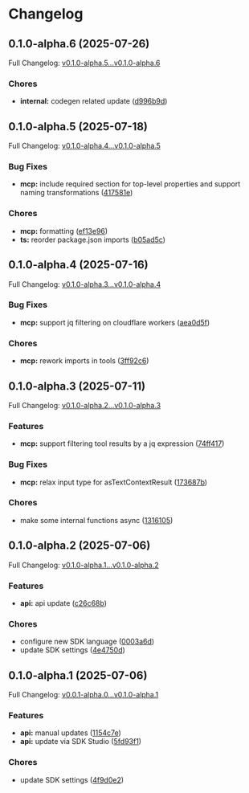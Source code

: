# Changelog

## 0.1.0-alpha.6 (2025-07-26)

Full Changelog: [v0.1.0-alpha.5...v0.1.0-alpha.6](https://github.com/bluehive-health/bluehive-sdk-typescript/compare/v0.1.0-alpha.5...v0.1.0-alpha.6)

### Chores

* **internal:** codegen related update ([d996b9d](https://github.com/bluehive-health/bluehive-sdk-typescript/commit/d996b9db6bbb8511ab537e3e7627cdbb54cd8e49))

## 0.1.0-alpha.5 (2025-07-18)

Full Changelog: [v0.1.0-alpha.4...v0.1.0-alpha.5](https://github.com/bluehive-health/bluehive-sdk-typescript/compare/v0.1.0-alpha.4...v0.1.0-alpha.5)

### Bug Fixes

* **mcp:** include required section for top-level properties and support naming transformations ([417581e](https://github.com/bluehive-health/bluehive-sdk-typescript/commit/417581e122ff14031274c07fa35b94654d7d9daf))


### Chores

* **mcp:** formatting ([ef13e96](https://github.com/bluehive-health/bluehive-sdk-typescript/commit/ef13e96cecc4f3afec481509caf2e6b15346f40e))
* **ts:** reorder package.json imports ([b05ad5c](https://github.com/bluehive-health/bluehive-sdk-typescript/commit/b05ad5cde7802ad033df6697d498f0d14c589ec1))

## 0.1.0-alpha.4 (2025-07-16)

Full Changelog: [v0.1.0-alpha.3...v0.1.0-alpha.4](https://github.com/bluehive-health/bluehive-sdk-typescript/compare/v0.1.0-alpha.3...v0.1.0-alpha.4)

### Bug Fixes

* **mcp:** support jq filtering on cloudflare workers ([aea0d5f](https://github.com/bluehive-health/bluehive-sdk-typescript/commit/aea0d5ff703620b4771a4bf59b74f052f9fd3de1))


### Chores

* **mcp:** rework imports in tools ([3ff92c6](https://github.com/bluehive-health/bluehive-sdk-typescript/commit/3ff92c62e05ebf18879c5095ad91d9b07fe02adc))

## 0.1.0-alpha.3 (2025-07-11)

Full Changelog: [v0.1.0-alpha.2...v0.1.0-alpha.3](https://github.com/bluehive-health/bluehive-sdk-typescript/compare/v0.1.0-alpha.2...v0.1.0-alpha.3)

### Features

* **mcp:** support filtering tool results by a jq expression ([74ff417](https://github.com/bluehive-health/bluehive-sdk-typescript/commit/74ff417c46b8e53ec5f40f59b7663e17599c8fa4))


### Bug Fixes

* **mcp:** relax input type for asTextContextResult ([173687b](https://github.com/bluehive-health/bluehive-sdk-typescript/commit/173687bfb69addb5ee3090b831efe08d3d3a2e45))


### Chores

* make some internal functions async ([1316105](https://github.com/bluehive-health/bluehive-sdk-typescript/commit/1316105e21109fa0c467b992e1b8ed2f320a6f4e))

## 0.1.0-alpha.2 (2025-07-06)

Full Changelog: [v0.1.0-alpha.1...v0.1.0-alpha.2](https://github.com/bluehive-health/bluehive-sdk-typescript/compare/v0.1.0-alpha.1...v0.1.0-alpha.2)

### Features

* **api:** api update ([c26c68b](https://github.com/bluehive-health/bluehive-sdk-typescript/commit/c26c68be39348b4a28f25bf111300e3be2dfa0c4))


### Chores

* configure new SDK language ([0003a6d](https://github.com/bluehive-health/bluehive-sdk-typescript/commit/0003a6d5554d73c3b9de5e75762137b3e481d556))
* update SDK settings ([4e4750d](https://github.com/bluehive-health/bluehive-sdk-typescript/commit/4e4750da4af7924e80afd05b118bbf636af7718b))

## 0.1.0-alpha.1 (2025-07-06)

Full Changelog: [v0.0.1-alpha.0...v0.1.0-alpha.1](https://github.com/bluehive-health/bluehive-sdk-typescript/compare/v0.0.1-alpha.0...v0.1.0-alpha.1)

### Features

* **api:** manual updates ([1154c7e](https://github.com/bluehive-health/bluehive-sdk-typescript/commit/1154c7e3646c2c49c91ae512bd026ddd9add80cb))
* **api:** update via SDK Studio ([5fd93f1](https://github.com/bluehive-health/bluehive-sdk-typescript/commit/5fd93f10c4d6fa33737142148964f743ce066565))


### Chores

* update SDK settings ([4f9d0e2](https://github.com/bluehive-health/bluehive-sdk-typescript/commit/4f9d0e22f68d094b5de54228fc0bcef17d79113b))
